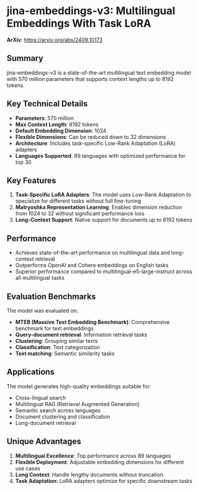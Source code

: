 # jina-embeddings-v3: Multilingual Embeddings With Task LoRA

**ArXiv**: https://arxiv.org/abs/2409.10173

## Summary

jina-embeddings-v3 is a state-of-the-art multilingual text embedding model with 570 million parameters that supports context lengths up to 8192 tokens.

## Key Technical Details

- **Parameters**: 570 million
- **Max Context Length**: 8192 tokens
- **Default Embedding Dimension**: 1024
- **Flexible Dimensions**: Can be reduced down to 32 dimensions
- **Architecture**: Includes task-specific Low-Rank Adaptation (LoRA) adapters
- **Languages Supported**: 89 languages with optimized performance for top 30

## Key Features

1. **Task-Specific LoRA Adapters**: The model uses Low-Rank Adaptation to specialize for different tasks without full fine-tuning
2. **Matryoshka Representation Learning**: Enables dimension reduction from 1024 to 32 without significant performance loss
3. **Long-Context Support**: Native support for documents up to 8192 tokens

## Performance

- Achieves state-of-the-art performance on multilingual data and long-context retrieval
- Outperforms OpenAI and Cohere embeddings on English tasks
- Superior performance compared to multilingual-e5-large-instruct across all multilingual tasks

## Evaluation Benchmarks

The model was evaluated on:
- **MTEB (Massive Text Embedding Benchmark)**: Comprehensive benchmark for text embeddings
- **Query-document retrieval**: Information retrieval tasks
- **Clustering**: Grouping similar texts
- **Classification**: Text categorization
- **Text matching**: Semantic similarity tasks

## Applications

The model generates high-quality embeddings suitable for:
- Cross-lingual search
- Multilingual RAG (Retrieval Augmented Generation)
- Semantic search across languages
- Document clustering and classification
- Long-document retrieval

## Unique Advantages

1. **Multilingual Excellence**: Top performance across 89 languages
2. **Flexible Deployment**: Adjustable embedding dimensions for different use cases
3. **Long Context**: Handle lengthy documents without truncation
4. **Task Adaptation**: LoRA adapters optimize for specific downstream tasks